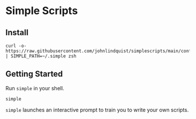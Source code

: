 # Simple Scripts

## Install

```shell
curl -o- https://raw.githubusercontent.com/johnlindquist/simplescripts/main/config/install.sh | SIMPLE_PATH=~/.simple zsh
```

## Getting Started

Run `simple` in your shell.

```shell
simple
```

`simple` launches an interactive prompt to train you to write your own scripts.
